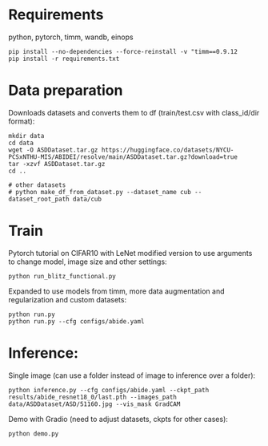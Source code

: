 # Requirements
python, pytorch, timm, wandb, einops

```
pip install --no-dependencies --force-reinstall -v "timm==0.9.12
pip install -r requirements.txt
```

# Data preparation

Downloads datasets and converts them to df (train/test.csv with class_id/dir format):

```
mkdir data
cd data
wget -O ASDDataset.tar.gz https://huggingface.co/datasets/NYCU-PCSxNTHU-MIS/ABIDEI/resolve/main/ASDDataset.tar.gz?download=true
tar -xzvf ASDDataset.tar.gz
cd ..

# other datasets
# python make_df_from_dataset.py --dataset_name cub --dataset_root_path data/cub
```

# Train

Pytorch tutorial on CIFAR10 with LeNet modified version to use arguments to change model, image size and other settings:

```
python run_blitz_functional.py
```

Expanded to use models from timm, more data augmentation and regularization and 
custom datasets:

```
python run.py
python run.py --cfg configs/abide.yaml
```

# Inference:

Single image (can use a folder instead of image to inference over a folder):

```
python inference.py --cfg configs/abide.yaml --ckpt_path results/abide_resnet18_0/last.pth --images_path data/ASDDataset/ASD/51160.jpg --vis_mask GradCAM
```

Demo with Gradio (need to adjust datasets, ckpts for other cases):

```
python demo.py
```